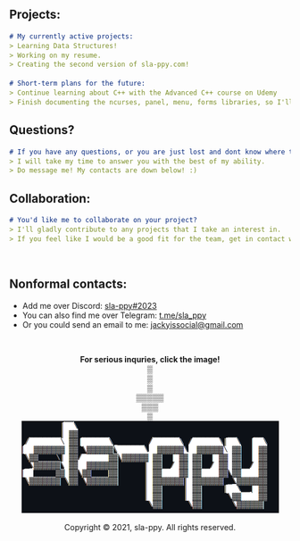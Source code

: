 ## Projects:
```markdown
# My currently active projects:
> Learning Data Structures!
> Working on my resume.
> Creating the second version of sla-ppy.com!

# Short-term plans for the future:
> Continue learning about C++ with the Advanced C++ course on Udemy
> Finish documenting the ncurses, panel, menu, forms libraries, so I'll be able to use it normally.
```
## Questions?
```markdown
# If you have any questions, or you are just lost and dont know where to start with programming:
> I will take my time to answer you with the best of my ability.
> Do message me! My contacts are down below! :)
```
## Collaboration:
```markdown
# You'd like me to collaborate on your project?
> I'll gladly contribute to any projects that I take an interest in.
> If you feel like I would be a good fit for the team, get in contact with me!
```
<br>

## Nonformal contacts:
* Add me over Discord: <a href="https://discord.com/users/545219738398097408">sla-ppy#2023</a>
* You can also find me over Telegram: <a href="https://t.me/sla_ppy">t.me/sla_ppy</a>
* Or you could send an email to me: <a href="mailto:jackyissocial@gmail.com">jackyissocial@gmail.com</a>
<br>
  
<p align="center">
<strong>For serious inquries, click the image!</strong>
<br>▒
<br>▒
<br>▒
<br>▒▒▒▒▒
<br>▒▒▒
<br>▒ 
<br>
<a href="mailto:dev@sla-ppy.com"><img src="/sla-ppy.png" alt="sla-ppy.png"></a>
</p>

<p align="center">
Copyright © 2021, sla-ppy. All rights reserved.
</p>
